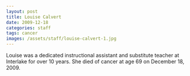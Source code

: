 ```yaml
---
layout: post
title: Louise Calvert
date: 2009-12-18
categories: staff
tags: cancer
images: /assets/staff/louise-calvert-1.jpg
---
```

Louise was a dedicated instructional assistant and substitute teacher at Interlake for over 10 years. She died of cancer at age 69 on December 18, 2009.

